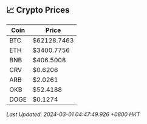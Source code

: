 ## 📈 Crypto Prices

| Coin | Price |
| ---- | ----- |
| BTC | $62128.7463 |
| ETH | $3400.7756 |
| BNB | $406.5008 |
| CRV | $0.6206 |
| ARB | $2.0261 |
| OKB | $52.4188 |
| DOGE | $0.1274 |

_Last Updated: 2024-03-01 04:47:49.926 +0800 HKT_